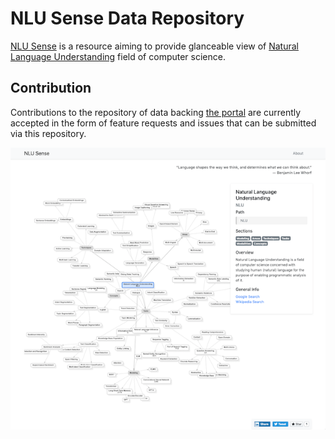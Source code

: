 # NLU Sense Data Repository 

[NLU Sense](https://nlusense.com) is a resource aiming to provide glanceable view of 
[Natural Language Understanding](https://en.wikipedia.org/wiki/Natural-language_understanding) field of 
computer science.  

## Contribution  

Contributions to the repository of data backing [the portal](https://nlusense.com) are currently accepted in the form of
feature requests and issues that can be submitted via this repository. 

<div align="center">
  <img src="images/nlusense_screenshot.png" alt="NLUSense.com screenshot"/>
</div>
